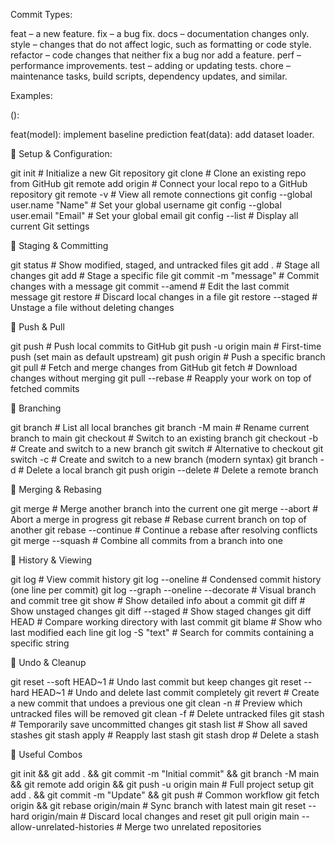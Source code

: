 


Commit Types:


  feat – a new feature.
  fix – a bug fix.
  docs – documentation changes only.
  style – changes that do not affect logic, such as formatting or code style.
  refactor – code changes that neither fix a bug nor add a feature.
  perf – performance improvements.
  test – adding or updating tests.
  chore – maintenance tasks, build scripts, dependency updates, and similar.

  Examples:

  <type>(<scope>): <short summary>
  
  feat(model): implement baseline prediction
  feat(data): add dataset loader.


🔧 Setup & Configuration:

git init                               # Initialize a new Git repository
git clone <url>                        # Clone an existing repo from GitHub
git remote add origin <url>            # Connect your local repo to a GitHub repository
git remote -v                          # View all remote connections
git config --global user.name "Name"   # Set your global username
git config --global user.email "Email" # Set your global email
git config --list                      # Display all current Git settings


💾 Staging & Committing

git status                             # Show modified, staged, and untracked files
git add .                              # Stage all changes
git add <file>                         # Stage a specific file
git commit -m "message"                # Commit changes with a message
git commit --amend                     # Edit the last commit message
git restore <file>                     # Discard local changes in a file
git restore --staged <file>            # Unstage a file without deleting changes



🚀 Push & Pull

git push                               # Push local commits to GitHub
git push -u origin main                # First-time push (set main as default upstream)
git push origin <branch>               # Push a specific branch
git pull                               # Fetch and merge changes from GitHub
git fetch                              # Download changes without merging
git pull --rebase                      # Reapply your work on top of fetched commits


🌿 Branching

git branch                             # List all local branches
git branch -M main                     # Rename current branch to main
git checkout <branch>                  # Switch to an existing branch
git checkout -b <new-branch>           # Create and switch to a new branch
git switch <branch>                    # Alternative to checkout
git switch -c <new-branch>             # Create and switch to a new branch (modern syntax)
git branch -d <branch>                 # Delete a local branch
git push origin --delete <branch>      # Delete a remote branch


🧩 Merging & Rebasing

git merge <branch>                     # Merge another branch into the current one
git merge --abort                      # Abort a merge in progress
git rebase <branch>                    # Rebase current branch on top of another
git rebase --continue                  # Continue a rebase after resolving conflicts
git merge --squash <branch>            # Combine all commits from a branch into one


🧠 History & Viewing

git log                                # View commit history
git log --oneline                      # Condensed commit history (one line per commit)
git log --graph --oneline --decorate   # Visual branch and commit tree
git show <commit-id>                   # Show detailed info about a commit
git diff                               # Show unstaged changes
git diff --staged                      # Show staged changes
git diff HEAD                          # Compare working directory with last commit
git blame <file>                       # Show who last modified each line
git log -S "text"                      # Search for commits containing a specific string


🧹 Undo & Cleanup

git reset --soft HEAD~1                # Undo last commit but keep changes
git reset --hard HEAD~1                # Undo and delete last commit completely
git revert <commit-id>                 # Create a new commit that undoes a previous one
git clean -n                           # Preview which untracked files will be removed
git clean -f                           # Delete untracked files
git stash                              # Temporarily save uncommitted changes
git stash list                         # Show all saved stashes
git stash apply                        # Reapply last stash
git stash drop                         # Delete a stash


🧰 Useful Combos

git init && git add . && git commit -m "Initial commit" && git branch -M main && git remote add origin <url> && git push -u origin main  # Full project setup
git add . && git commit -m "Update" && git push                                            # Common workflow
git fetch origin && git rebase origin/main                                                 # Sync branch with latest main
git reset --hard origin/main                                                               # Discard local changes and reset
git pull origin main --allow-unrelated-histories                                           # Merge two unrelated repositories





    
